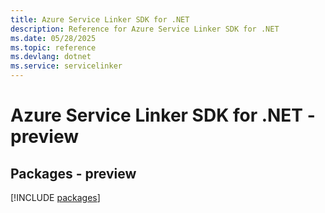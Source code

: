 ```yaml
---
title: Azure Service Linker SDK for .NET
description: Reference for Azure Service Linker SDK for .NET
ms.date: 05/28/2025
ms.topic: reference
ms.devlang: dotnet
ms.service: servicelinker
---
```

# Azure Service Linker SDK for .NET - preview
## Packages - preview
[!INCLUDE [packages](service-linker-index.md)]